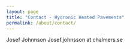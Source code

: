 ```yaml
---
layout: page
title: "Contact - Hydronic Heated Pavements"
permalink: /about/contact/
---
```


Josef Johnnson
Josef.johnsson at chalmers.se
